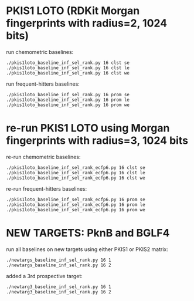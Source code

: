 # PKIS1 LOTO (RDKit Morgan fingerprints with radius=2, 1024 bits)

run chemometric baselines:
```
./pkis1loto_baseline_inf_sel_rank.py 16 clst se
./pkis1loto_baseline_inf_sel_rank.py 16 clst le
./pkis1loto_baseline_inf_sel_rank.py 16 clst we
```

run frequent-hitters baselines:
```
./pkis1loto_baseline_inf_sel_rank.py 16 prom se
./pkis1loto_baseline_inf_sel_rank.py 16 prom le
./pkis1loto_baseline_inf_sel_rank.py 16 prom we
```

# re-run PKIS1 LOTO using Morgan fingerprints with radius=3, 1024 bits

re-run chemometric baselines:
```
./pkis1loto_baseline_inf_sel_rank_ecfp6.py 16 clst se
./pkis1loto_baseline_inf_sel_rank_ecfp6.py 16 clst le
./pkis1loto_baseline_inf_sel_rank_ecfp6.py 16 clst we
```

re-run frequent-hitters baselines:
```
./pkis1loto_baseline_inf_sel_rank_ecfp6.py 16 prom se
./pkis1loto_baseline_inf_sel_rank_ecfp6.py 16 prom le
./pkis1loto_baseline_inf_sel_rank_ecfp6.py 16 prom we
```


# NEW TARGETS: PknB and BGLF4
run all baselines on new targets using either PKIS1 or PKIS2 matrix:
```
./newtargs_baseline_inf_sel_rank.py 16 1
./newtargs_baseline_inf_sel_rank.py 16 2
```

added a 3rd prospective target:
```
./newtarg3_baseline_inf_sel_rank.py 16 1
./newtarg3_baseline_inf_sel_rank.py 16 2
```

